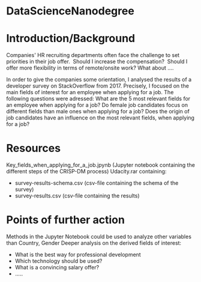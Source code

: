 # DataScienceNanodegree

# Introduction/Background
Companies' HR recruiting departments often face the challenge to set priorities in their job offer. 
Should I increase the compensation? 
Should I offer more flexibility in terms of remote/onsite work?
What about ….

In order to give the companies some orientation, I analysed the results of a developer survey on StackOverflow from 2017. Precisely, I focused on the main fields of interest for an employee when applying for a job.
The following questions were adressed:
What are the 5 most relevant fields for an employee when applying for a job?
Do female job candidates focus on different fields than male ones when applying for a job?
Does the origin of job candidates have an influence on the most relevant fields, when applying for a job?

# Resources
Key_fields_when_applying_for_a_job.jpynb (Jupyter notebook containing the different steps of the CRISP-DM process)
Udacity.rar containing:
- survey-results-schema.csv (csv-file containing the schema of the survey)
- survey-results.csv (csv-file containing the results)

# Points of further action
Methods in the Jupyter Notebook could be used to analyze other variables than Country, Gender
Deeper analysis on the derived fields of interest:
- What is the best way for professional development
- Which technology should be used?
- What is a convincing salary offer?
- .....
